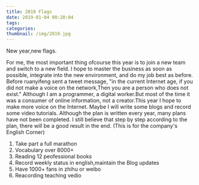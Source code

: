 ```yaml
---
title: 2019 Flags   
date: 2019-01-04 00:20:04
tags: 
categories: 
thumbnail: /img/2019.jpg
---
```


New year,new flags. 

For me, the most important thing ofcourse this year is to join a new team and switch to a new field.
I hope to master the business as soon as possible, integrate into the new environment, and do my job best as before.
Before ruanyifeng sent a tweet message, "in the current Internet age, if you did not make a voice on the network,Then you are a person who does not exist." Although I am a programmer, a digital worker.But most of the time it was a consumer of online 
information, not a creator.This year I hope to make more voice on the Internet.
Maybe I will write some blogs and record some video tutorials.
Although the plan is written every year, many plans have not been completed.
I still believe that step by step according to the plan, there will be a good result in the end.
(This is for the company's English Corner)

1. Take part a full marathon
2. Vocabulary over 8000+
3. Reading 12  peofessional books
4. Record weekly status in english,maintain the Blog updates
5. Have 1000+ fans in zhihu or weibo
6. Reacording teaching vedio 


